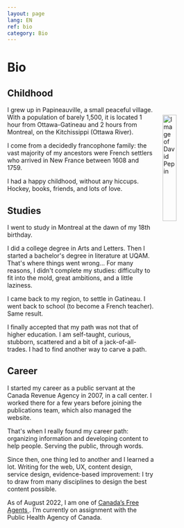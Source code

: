 ```yaml
---
layout: page
lang: EN
ref: bio
category: Bio
---
```


<h1>Bio</h1>

## Childhood

<img style="float: right; margin: 20px; width: 25%; height: 25%;" src="{{ site.baseurl }}/images/David_Pepin.jpg" alt="Image of David Pepin"/>

I grew up in Papineauville, a small peaceful village. With a population of barely 1,500, it is located 1 hour from Ottawa-Gatineau and 2 hours from Montreal, on the Kitchissippi (Ottawa River). 

I come from a decidedly francophone family: the vast majority of my ancestors were French settlers who arrived in New France between 1608 and 1759.

I had a happy childhood, without any hiccups. Hockey, books, friends, and lots of love. 


## Studies

I went to study in Montreal at the dawn of my 18th birthday. 

I did a college degree in Arts and Letters. Then I started a bachelor's degree in literature at UQAM. That's where things went wrong... For many reasons, I didn't complete my studies: difficulty to fit into the mold, great ambitions, and a little laziness.

I came back to my region, to settle in Gatineau. I went back to school (to become a French teacher). Same result.

I finally accepted that my path was not that of higher education. I am self-taught, curious, stubborn, scattered and a bit of a  jack-of-all-trades. I had to find another way to carve a path. 


## Career

I started my career as a public servant at the Canada Revenue Agency in 2007, in a call center. I worked there for a few years before joining the publications team, which also managed the website. 

That's when I really found my career path: organizing information and developing content to help people. Serving the public, through words. 

Since then, one thing led to another and I learned a lot. Writing for the web, UX, content design, service design, evidence-based improvement: I try to draw from many disciplines to design the best content possible. 

As of August 2022, I am one of [Canada’s Free Agents ](https://wiki.gccollab.ca/Canada%27s_Free_Agents). I’m currently on assignment with the Public Health Agency of Canada.

